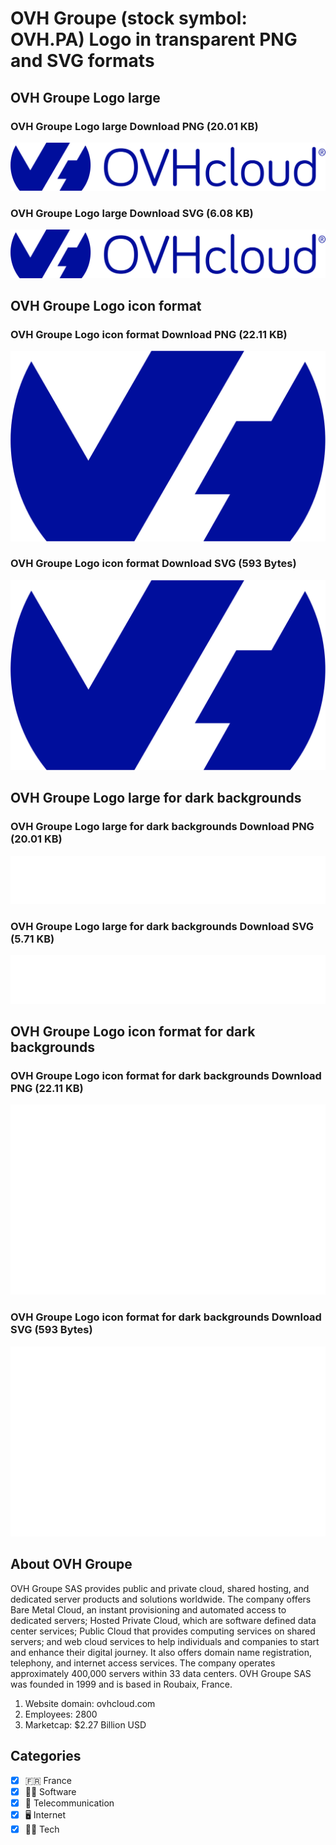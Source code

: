# OVH Groupe (stock symbol: OVH.PA) Logo in transparent PNG and SVG formats

## OVH Groupe Logo large

### OVH Groupe Logo large Download PNG (20.01 KB)

![OVH Groupe Logo large Download PNG (20.01 KB)](/img/orig/OVH.PA_BIG-6df844cc.png)

### OVH Groupe Logo large Download SVG (6.08 KB)

![OVH Groupe Logo large Download SVG (6.08 KB)](/img/orig/OVH.PA_BIG-c936e846.svg)

## OVH Groupe Logo icon format

### OVH Groupe Logo icon format Download PNG (22.11 KB)

![OVH Groupe Logo icon format Download PNG (22.11 KB)](/img/orig/OVH.PA-635db442.png)

### OVH Groupe Logo icon format Download SVG (593 Bytes)

![OVH Groupe Logo icon format Download SVG (593 Bytes)](/img/orig/OVH.PA-c9e85bf7.svg)

## OVH Groupe Logo large for dark backgrounds

### OVH Groupe Logo large for dark backgrounds Download PNG (20.01 KB)

![OVH Groupe Logo large for dark backgrounds Download PNG (20.01 KB)](/img/orig/OVH.PA_BIG.D-c1eee927.png)

### OVH Groupe Logo large for dark backgrounds Download SVG (5.71 KB)

![OVH Groupe Logo large for dark backgrounds Download SVG (5.71 KB)](/img/orig/OVH.PA_BIG.D-d9fff689.svg)

## OVH Groupe Logo icon format for dark backgrounds

### OVH Groupe Logo icon format for dark backgrounds Download PNG (22.11 KB)

![OVH Groupe Logo icon format for dark backgrounds Download PNG (22.11 KB)](/img/orig/OVH.PA.D-c673e287.png)

### OVH Groupe Logo icon format for dark backgrounds Download SVG (593 Bytes)

![OVH Groupe Logo icon format for dark backgrounds Download SVG (593 Bytes)](/img/orig/OVH.PA.D-68dc34ab.svg)

## About OVH Groupe

OVH Groupe SAS provides public and private cloud, shared hosting, and dedicated server products and solutions worldwide. The company offers Bare Metal Cloud, an instant provisioning and automated access to dedicated servers; Hosted Private Cloud, which are software defined data center services; Public Cloud that provides computing services on shared servers; and web cloud services to help individuals and companies to start and enhance their digital journey. It also offers domain name registration, telephony, and internet access services. The company operates approximately 400,000 servers within 33 data centers. OVH Groupe SAS was founded in 1999 and is based in Roubaix, France.

1. Website domain: ovhcloud.com
2. Employees: 2800
3. Marketcap: $2.27 Billion USD


## Categories
- [x] 🇫🇷 France
- [x] 👨‍💻 Software
- [x] 📡 Telecommunication
- [x] 🖥️ Internet
- [x] 👩‍💻 Tech
